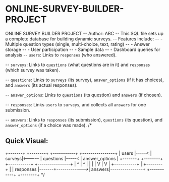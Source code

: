 # ONLINE-SURVEY-BUILDER-PROJECT
ONLINE SURVEY BUILDER PROJECT
-- Author: ABC
-- This SQL file sets up a complete database for building dynamic surveys.
-- Features include:
-- - Multiple question types (single, multi-choice, text, rating)
-- - Answer storage
-- - User participation
-- - Sample data
-- - Dashboard queries for analysis
-- `users`: Links to `responses` (who answered).

-- `surveys`: Links to `questions` (what questions are in it) and `responses` (which survey was taken).

-- `questions`: Links to `surveys` (its survey), `answer_options` (if it has choices), and `answers` (its actual responses).

-- `answer_options`: Links to `questions` (its question) and `answers` (if chosen).

-- `responses`: Links `users` to `surveys`, and collects all `answers` for one submission.

-- `answers`: Links to `responses` (its submission), `questions` (its question), and `answer_options` (if a choice was made).
/*
## Quick Visual:

+-------+       +--------+       +-----------+       +----------------+
| users |-----< | surveys|<----- | questions |-----< | answer_options |
+-------+       +--------+       +-----------+       +----------------+
    |               ^                  |                     ^
    |               |                  |                     |
    V               |                  V                     |
+-----------+       |              +--------+                |
| responses |-------+------------->| answers|----------------+
+-----------+                      +--------+
*/
